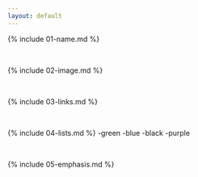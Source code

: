```yaml
---
layout: default
---
```


{% include 01-name.md %}

<br>

{% include 02-image.md %}

<br>

{% include 03-links.md %}

<br>

{% include 04-lists.md %}
-green
-blue
-black
-purple

<br>

{% include 05-emphasis.md %}
